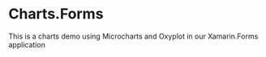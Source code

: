 # Charts.Forms
This is a charts demo using Microcharts and Oxyplot in our Xamarin.Forms application
